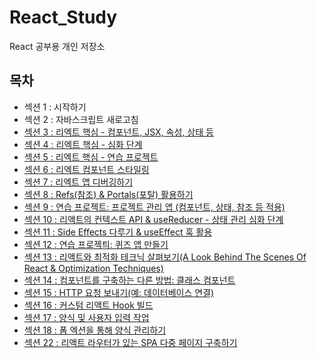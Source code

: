 # React_Study

React 공부용 개인 저장소

## 목차

<ul>
  <li>섹션 1 : 시작하기</li>
  <li>섹션 2 : 자바스크립트 새로고침</li>
  <li><a href="https://github.com/songsurl00/React_Study/tree/main/Section_3">섹션 3 : 리엑트 핵심 - 컴포넌트, JSX, 속성, 상태 등</a></li>
  <li><a href="https://github.com/songsurl00/React_Study/tree/main/Section_4">섹션 4 : 리엑트 핵심 - 심화 단계</a></li>
  <li><a href="https://github.com/songsurl00/React_Study/tree/main/Section_5">섹션 5 : 리엑트 핵심 - 연습 프로젝트</a></li>
  <li><a href="https://github.com/songsurl00/React_Study/tree/main/Section_6">섹션 6 : 리엑트 컴포넌트 스타일링</a></li>
  <li><a href="https://github.com/songsurl00/React_Study/tree/main/Section_7">섹션 7 : 리엑트 앱 디버깅하기</a></li>
  <li><a href="https://github.com/songsurl00/React_Study/tree/main/Section_8">섹션 8 : Refs(참조) & Portals(포탈) 활용하기</a></li>
  <li><a href="https://github.com/songsurl00/React_Study/tree/main/Section_9">섹션 9 : 연습 프로젝트: 프로젝트 관리 앱 (컴포넌트, 상태, 참조 등 적용)</a></li>
  <li><a href="https://github.com/songsurl00/React_Study/tree/main/Section_10">섹션 10 : 리액트의 컨텍스트 API & useReducer - 상태 관리 심화 단계</a></li>
  <li><a href="https://github.com/songsurl00/React_Study/tree/main/Section_11">섹션 11 : Side Effects 다루기 & useEffect 훅 활용</a></li>
  <li><a href="https://github.com/songsurl00/React_Study/tree/main/Section_12">섹션 12 : 연습 프로젝틔: 퀴즈 앱 만들기</a></li>
  <li><a href="https://github.com/songsurl00/React_Study/tree/main/Section_13">섹션 13 : 리액트와 최적화 테크닉 살펴보기(A Look Behind The Scenes Of React & Optimization Techniques)</a></li>
  <li><a href="https://github.com/songsurl00/React_Study/tree/main/Section_14">섹션 14 : 컴포넌트를 구축하는 다른 방법: 클래스 컴포넌트</a></li>
  <li><a href="https://github.com/songsurl00/React_Study/tree/main/Section_15">섹션 15 : HTTP 요청 보내기(예: 데이터베이스 연결)</a></li>
  <li><a href="https://github.com/songsurl00/React_Study/tree/main/Section_16">섹션 16 : 커스텀 리액트 Hook 빌드</a></li>
  <li><a href="https://github.com/songsurl00/React_Study/tree/main/Section_17">섹션 17 : 양식 및 사용자 입력 작업</a></li>
  <li><a href="https://github.com/songsurl00/React_Study/tree/main/Section_18">섹션 18 : 폼 엑션을 통해 양식 관리하기</a></li>
  <li><a href="https://github.com/songsurl00/React_Study/tree/main/Section_19">섹션 22 : 리액트 라우터가 있는 SPA 다중 페이지 구축하기</a></li>
</ul>
